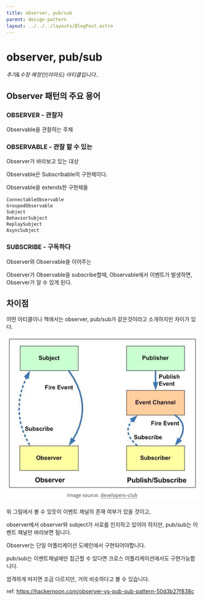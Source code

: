```yaml
---
title: observer, pub/sub
parent: design-pattern
layout: ../../../layouts/BlogPost.astro
---
```


# observer, pub/sub

*추가&수정 예정인(아마도) 아티클입니다..*

## Observer 패턴의 주요 용어
### OBSERVER - 관찰자

Observable을 관찰하는 주체

### OBSERVABLE - 관찰 할 수 있는

Observer가 바라보고 있는 대상

Observable은 Subscribable의 구현체이다.

Observable을 extends한 구현체들

```
ConnectableObservable
GroupedObservable
Subject
BehaviorSubject
ReplaySubject
AsyncSubject
```
### SUBSCRIBE - 구독하다

Observer와 Observable을 이어주는

Observer가 Observable을 subscribe할때, Observable에서 이벤트가 발생하면, Observer가 알 수 있게 된다.

## 차이점

어떤 아티클이나 책에서는 observer, pub/sub가 같은것이라고 소개하지만 차이가 있다.

<img src="/images/ob-pubsub.png"/>

위 그림에서 볼 수 있듯이 이벤트 채널의 존재 여부가 있을 것이고,

observer에서 observer와 subject가 서로를 인지하고 있어야 하지만, pub/sub는 이벤트 채널만 바라보면 됩니다.

Observer는 단일 어플리케이션 도메인에서 구현되어야합니다.

pub/sub는 이벤트채널에만 접근할 수 있다면 크로스 어플리케이션에서도 구현가능합니다.

엄격하게 따지면 조금 다르지만, 거의 비슷하다고 볼 수 있습니다.

ref: https://hackernoon.com/observer-vs-pub-sub-pattern-50d3b27f838c